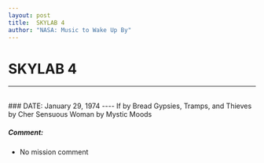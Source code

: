 ```yaml
---
layout: post
title:  SKYLAB 4
author: "NASA: Music to Wake Up By"
---
```


# SKYLAB 4
----
<br/>
### DATE: January 29, 1974
----
If by Bread
Gypsies, Tramps, and Thieves by Cher
Sensuous Woman by Mystic Moods

##### Comment:
* No mission comment
